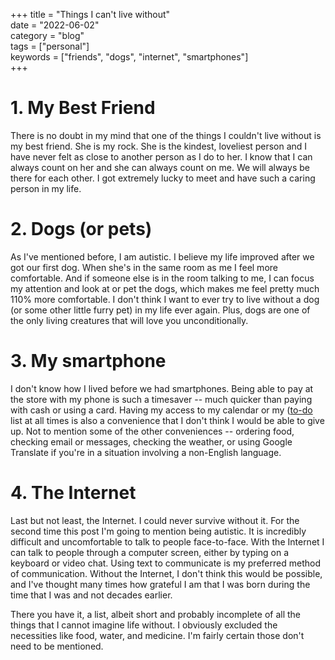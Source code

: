 +++
title = "Things I can't live without"  
date = "2022-06-02"  
category = "blog"  
tags = ["personal"]  
keywords = ["friends", "dogs", "internet", "smartphones"]  
+++

# 1. My Best Friend
There is no doubt in my mind that one of the things I couldn't live without is my best friend. She is my rock. She is the kindest, loveliest person and I have never felt as close to another person as I do to her. I know that I can always count on her and she can always count on me. We will always be there for each other. I got extremely lucky to meet and have such a caring person in my life.  

# 2. Dogs (or pets)  
As I've mentioned before, I am autistic. I believe my life improved after we got our first dog. When she's in the same room as me I feel more comfortable. And if someone else is in the room talking to me, I can focus my attention and look at or pet the dogs, which makes me feel pretty much 110% more comfortable. I don't think I want to ever try to live without a dog (or some other little furry pet) in my life ever again. Plus, dogs are one of the only living creatures that will love you unconditionally.  

# 3. My smartphone  
I don't know how I lived before we had smartphones. Being able to pay at the store with my phone is such a timesaver -- much quicker than paying with cash or using a card. Having my access to my calendar or my ([to-do](https://todoist.com/r/joshua_mvcbsg) list  at all times is also a convenience that I don't think I would be able to give up. Not to mention some of the other conveniences -- ordering food, checking email or messages, checking the weather, or using Google Translate if you're in a situation involving a non-English language.  

# 4. The Internet  
Last but not least, the Internet. I could never survive without it. For the second time this post I'm going to mention being autistic. It is incredibly difficult and uncomfortable to talk to people face-to-face. With the Internet I can talk to people through a computer screen, either by typing on a keyboard or video chat. Using text to communicate is my preferred method of communication. Without the Internet, I don't think this would be possible, and I've thought many times how grateful I am that I was born during the time that I was and not decades earlier.  

There you have it, a list, albeit short and probably incomplete of all the things that I cannot imagine life without. I obviously excluded the necessities like food, water, and medicine. I'm fairly certain those don't need to be mentioned.